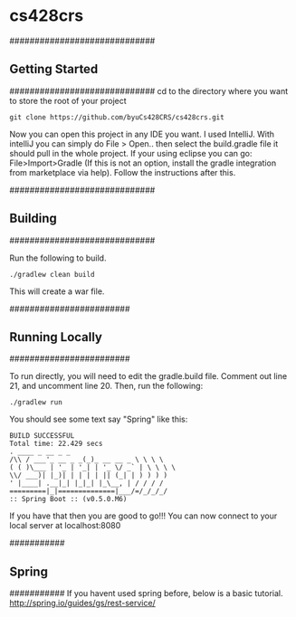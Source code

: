 cs428crs
========

#############################
## Getting Started
#############################
cd to the directory where you want to store the root of your project

    git clone https://github.com/byuCs428CRS/cs428crs.git

Now you can open this project in any IDE you want.
I used IntelliJ. With intelliJ you can simply do File > Open.. then select the build.gradle file
it should pull in the whole project.
If your using eclipse you can go: File>Import>Gradle (If this is not an option,
install the gradle integration from marketplace via help). Follow the instructions after this.

#############################
## Building
#############################

Run the following to build.

    ./gradlew clean build
    
This will create a war file. 

########################
## Running Locally
########################

To run directly, you will need to edit the gradle.build file. Comment out line 21, and uncomment line 20. Then, run the following:

    ./gradlew run
    
You should see some text say "Spring" like this:
    
    BUILD SUCCESSFUL
    Total time: 22.429 secs
    . ____ _ __ _ _
    /\\ / ___'_ __ _ _(_)_ __ __ _ \ \ \ \
    ( ( )\___ | '_ | '_| | '_ \/ _` | \ \ \ \
    \\/ ___)| |_)| | | | | || (_| | ) ) ) )
    ' |____| .__|_| |_|_| |_\__, | / / / /
    =========|_|==============|___/=/_/_/_/
    :: Spring Boot :: (v0.5.0.M6)

If you have that then you are good to go!!!
You can now connect to your local server at localhost:8080

###########
## Spring
###########
If you havent used spring before, below is a basic tutorial.
http://spring.io/guides/gs/rest-service/
